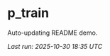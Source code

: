 # p_train

Auto-updating README demo.

<!--START_SECTION:status-->
_Last run: 2025-10-30 18:35 UTC_
<!--END_SECTION:status-->
























































































































































































































































































































































































































































































































































































































































































































































































































































































































































































































































































































































































































































































































































































































































































































































































